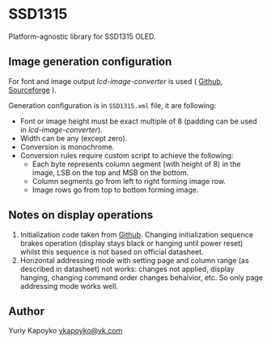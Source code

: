 # SSD1315

Platform-agnostic library for SSD1315 OLED.

## Image generation configuration

For font and image output *lcd-image-converter* is used ( [Github](https://github.com/riuson/lcd-image-converter), [Sourceforge](https://sourceforge.net/projects/lcd-image-converter/) ). 

Generation configuration is in `SSD1315.xml` file, it are following:

* Font or image height must be exact multiple of 8 (padding can be used in *lcd-image-converter*).
* Width can be any (except zero).
* Conversion is monochrome.
* Conversion rules require custom script to achieve the following:
    * Each byte represents column segment (with height of 8) in the image, LSB on the top and MSB on the bottom.
    * Column segments go from left to right forming image row.
    * Image rows go from top to bottom forming image.

## Notes on display operations

1. Initialization code taken from [Github](https://github.com/kefir/ssd1315/blob/master/ssd1315.c). Changing initialization sequence brakes operation (display stays black or hanging until power reset) whilst this sequence is not based on official datasheet.
2. Horizontal addressing mode with setting page and column range (as described in datasheet) not works: changes not applied, display hanging, changing command order changes behaivior, etc. So only page addressing mode works well.


## Author

Yuriy Kapoyko ykapoyko@vk.com
